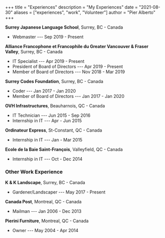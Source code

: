 +++
title = "Experiences"
description = "My Experiences"
date = "2021-08-30"
aliases = ["experiences", "work", "Volunteer"]
author = "Pier Alberto"
+++

**Surrey Japanese Language School**, Surrey, BC - Canada
* Webmaster --- Sep 2019 - Present

**Alliance Francophone et Francophile du Greater Vancouver & Fraser Valley**, Surrey, BC - Canada
* IT Specialist --- Apr 2019 - Present
* President of Board of Directors --- Apr 2019 - Present
* Member of Board of Directors --- Nov 2018 - Mar 2019

**Surrey Codes Foundation**, Surrey, BC - Canada
* Coder --- Jan 2017 - Jan 2020
* Member of Board of Directors --- Jan 2017 - Jan 2020

**OVH Infrastructures**, Beauharnois, QC	- Canada
* IT Technician --- Jun 2015 - Sep 2016
* Internship in IT --- Apr - Jun 2015

**Ordinateur Express**, St-Constant, QC - Canada
* Internship in IT --- Jan - Mar 2015

**Ecole de la Baie Saint-François**, Valleyfield, QC - Canada
* Internship in IT --- Oct - Dec 2014

### Other Work Experience

**K & K Landscape**, Surrey, BC - Canada
* Gardener/Landscaper --- May 2017 - Present

**Canada Post**, Montreal, QC - Canada
* Mailman --- Jan 2006 - Dec 2013

**Pierini Furniture**, Montreal, QC - Canada
* Owner --- May 2004 - Apr 2014